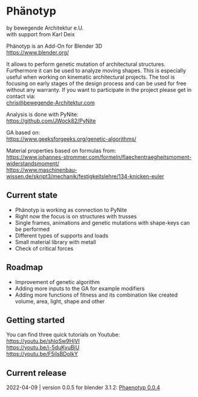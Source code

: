 # Phänotyp
by bewegende Architektur e.U.  
with support from Karl Deix  

Phänotyp is an Add-On for Blender 3D  
https://www.blender.org/

It allows to perform genetic mutation of architectural structures. Furthermore it can be used to analyze moving shapes. This is especially useful when working on kinematic architectural projects. The tool is focusing on early stages of the design process and can be used for free without any warranty. If you want to participate in the project please get in contact via:  
chris@bewegende-Architektur.com

Analysis is done with PyNite:  
https://github.com/JWock82/PyNite

GA based on:  
https://www.geeksforgeeks.org/genetic-algorithms/

Material properties based on formulas from:  
https://www.johannes-strommer.com/formeln/flaechentraegheitsmoment-widerstandsmoment/  
https://www.maschinenbau-wissen.de/skript3/mechanik/festigkeitslehre/134-knicken-euler

## Current state
* Phänotyp is working as connection to PyNite
* Right now the focus is on structures with trusses
* Single frames, animations and genetic mutations with shape-keys can be performed
* Different types of supports and loads
* Small material library with metall
* Check of critical forces

## Roadmap
* Improvement of genetic algorithm
* Adding more inputs to the GA for example modifiers
* Adding more functions of fitness and its combination like created volume, area, light, shape and other

## Getting started
You can find three quick tutorials on Youtube:  
https://youtu.be/shloSw9HjVI  
https://youtu.be/i-5duKyuBiU  
https://youtu.be/F5ilsBDoIkY  

## Current release
2022-04-09 | version 0.0.5 for blender 3.1.2: 
<a href="https://github.com/bewegende-Architektur/Phaenotyp/releases/tag/Phaenotyp_version_0.0.5" target="_blank">Phaenotyp 0.0.4</a>
